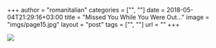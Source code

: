 +++
author = "romanitalian"
categories = ["", ""]
date = 2018-05-04T21:29:16+03:00
title = "Missed You While You Were Out…"
image = "imgs/page15.jpg"
layout = "post"
tags = ["", ""]
url = ""
+++

<img src="/imgs/page15.jpg">
